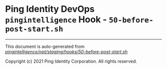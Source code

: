 
# Ping Identity DevOps `pingintelligence` Hook - `50-before-post-start.sh`

---
This document is auto-generated from _[pingintelligence/opt/staging/hooks/50-before-post-start.sh](https://github.com/pingidentity/pingidentity-docker-builds/blob/master/pingintelligence/opt/staging/hooks/50-before-post-start.sh)_

Copyright (c) 2021 Ping Identity Corporation. All rights reserved.
